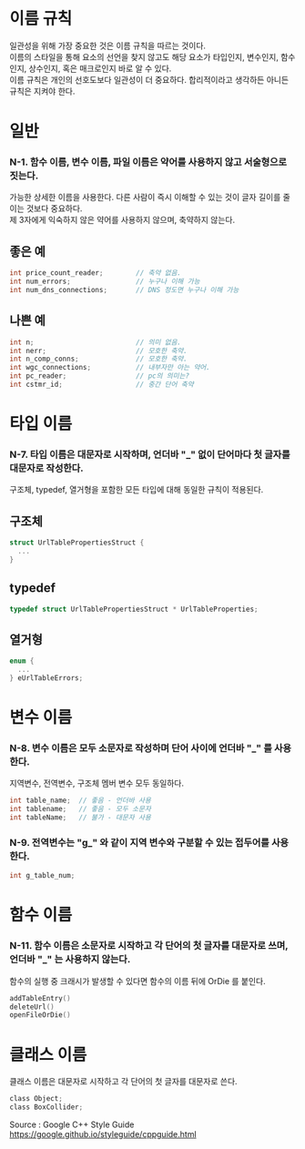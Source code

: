 # 이름 규칙

일관성을 위해 가장 중요한 것은 이름 규칙을 따르는 것이다.  
이름의 스타일을 통해 요소의 선언을 찾지 않고도 해당 요소가 타입인지, 변수인지, 함수인지, 상수인지, 혹은 매크로인지 바로 알 수 있다.  
이름 규칙은 개인의 선호도보다 일관성이 더 중요하다. 합리적이라고 생각하든 아니든 규칙은 지켜야 한다.
  
# 일반

### N-1. 함수 이름, 변수 이름, 파일 이름은 약어를 사용하지 않고 서술형으로 짓는다.  
가능한 상세한 이름을 사용한다. 다른 사람이 즉시 이해할 수 있는 것이 글자 길이를 줄이는 것보다 중요하다.  
제 3자에게 익숙하지 않은 약어를 사용하지 않으며, 축약하지 않는다.

## 좋은 예
```c
int price_count_reader;        // 축약 없음.
int num_errors;                // 누구나 이해 가능
int num_dns_connections;       // DNS 정도면 누구나 이해 가능
```
## 나쁜 예
```c
int n;                         // 의미 없음.
int nerr;                      // 모호한 축약.
int n_comp_conns;              // 모호한 축약.
int wgc_connections;           // 내부자만 아는 약어.
int pc_reader;                 // pc의 의미는?
int cstmr_id;                  // 중간 단어 축약
```
# 타입 이름

### N-7. 타입 이름은 대문자로 시작하며, 언더바 "_" 없이 단어마다 첫 글자를 대문자로 작성한다.  
구조체, typedef, 열거형을 포함한 모든 타입에 대해 동일한 규칙이 적용된다.  

## 구조체
```c
struct UrlTablePropertiesStruct { 
  ...
}
```
## typedef
```c
typedef struct UrlTablePropertiesStruct * UrlTableProperties;
```
## 열거형
```c
enum { 
  ...
} eUrlTableErrors;
```

# 변수 이름

### N-8. 변수 이름은 모두 소문자로 작성하며 단어 사이에 언더바 "_" 를 사용한다.  
지역변수, 전역변수, 구조체 멤버 변수 모두 동일하다.  

```c
int table_name;  // 좋음 - 언더바 사용
int tablename;   // 좋음 - 모두 소문자
int tableName;   // 불가 - 대문자 사용
```
### N-9. 전역변수는 "g_" 와 같이 지역 변수와 구분할 수 있는 접두어를 사용한다.  
```c
int g_table_num; 
```
# 함수 이름

### N-11. 함수 이름은 소문자로 시작하고 각 단어의 첫 글자를 대문자로 쓰며, 언더바 "_" 는 사용하지 않는다.  
함수의 실행 중 크래시가 발생할 수 있다면 함수의 이름 뒤에 OrDie 를 붙인다.  
```c
addTableEntry()
deleteUrl()
openFileOrDie()
```

# 클래스 이름

클래스 이름은 대문자로 시작하고 각 단어의 첫 글자를 대문자로 쓴다.  
```c
class Object;
class BoxCollider;
```


Source : Google C++ Style Guide  
https://google.github.io/styleguide/cppguide.html
